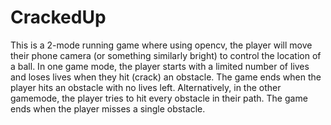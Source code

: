 # CrackedUp

This is a 2-mode running game where using opencv, the player will move their phone camera (or something similarly bright) to control the location of a ball. 
In one game mode, the player starts with a limited number of lives and loses lives when they hit (crack) an obstacle. 
The game ends when the player hits an obstacle with no lives left. Alternatively, in the other gamemode, the player tries to hit every obstacle in their path. 
The game ends when the player misses a single obstacle.
